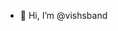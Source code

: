 - 👋 Hi, I’m @vishsband

<!---
vishsband/vishsband is a ✨ special ✨ repository because its `README.md` (this file) appears on your GitHub profile.
You can click the Preview link to take a look at your changes.

- 👀 I’m completely new to
- 🌱 I’m currently learning ...
- 💞️ I’m looking to collaborate on ...
- 📫 How to reach me ...

--->
